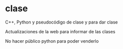 # clase
C++, Python y pseudocódigo de clase y para dar clase

Actualizaciones de la web para informar de las clases

No hacer público python para poder venderlo
